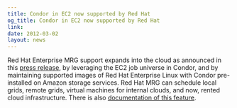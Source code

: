 ```yaml
---
title: Condor in EC2 now supported by Red Hat
og_title: Condor in EC2 now supported by Red Hat
link: 
date: 2012-03-02
layout: news
---
```


Red Hat Enterprise MRG support expands into the cloud as announced in this <a href="http://www.redhat.com/about/news/press-archive/2012/2/Red-Hat-Expands-Subscription-Portability-to-the-Cloud-with-Amazon-Web-Services">press release</a>, by leveraging the EC2 job universe in Condor, and by maintaining supported images of Red Hat Enterprise Linux with Condor pre-installed on Amazon storage services.  Red Hat MRG can schedule local grids, remote grids, virtual machines for internal clouds, and now, rented cloud infrastructure. There is also <a href="http://docs.redhat.com/docs/en-US/Red_Hat_Enterprise_MRG/2/html-single/Grid_User_Guide/index.html#chap-Grid_User_Guide-Scheduling_to_Amazon_EC2">documentation of this feature</a>. 
